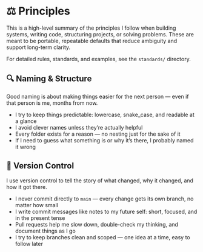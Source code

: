 # ⚖️ Principles

This is a high-level summary of the principles I follow when building systems, writing code, structuring projects, or solving problems. These are meant to be portable, repeatable defaults that reduce ambiguity and support long-term clarity.

For detailed rules, standards, and examples, see the `standards/` directory.

## 🔍 Naming & Structure

Good naming is about making things easier for the next person — even if that person is me, months from now.

- I try to keep things predictable: lowercase, snake_case, and readable at a glance
- I avoid clever names unless they’re actually helpful
- Every folder exists for a reason — no nesting just for the sake of it
- If I need to guess what something is or why it’s there, I probably named it wrong

## 💾 Version Control

I use version control to tell the story of what changed, why it changed, and how it got there.

- I never commit directly to `main` — every change gets its own branch, no matter how small
- I write commit messages like notes to my future self: short, focused, and in the present tense
- Pull requests help me slow down, double-check my thinking, and document things as I go
- I try to keep branches clean and scoped — one idea at a time, easy to follow later
